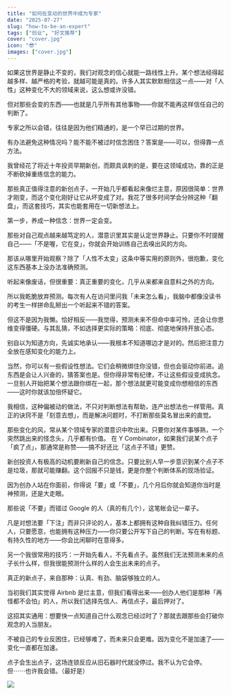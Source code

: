 ```yaml
---
title: "如何在变动的世界中成为专家"
date: "2025-07-27"
slug: "how-to-be-an-expert"
tags: ["创业", "好文推荐"]
cover: "cover.jpg"
icon: "😎"
images: ["cover.jpg"]
---
```

如果这世界是静止不变的，我们对观念的信心就能一路线性上升。某个想法经得起越多样、越严格的考验，就越可能是真的。许多人其实默默相信这一点——对「人性」这种变化不大的领域来说，这么想或许没错。



但对那些会变的东西——也就是几乎所有其他事物——你就不能再这样信任自己的判断了。



专家之所以会错，往往是因为他们精通的，是一个早已过期的世界。



有办法避免这种情况吗？能不能不被过时信念困住？答案是——可以，但得靠一点方法。



我曾经花了将近十年投资早期新创，而颇具讽刺的是，要在这领域成功，靠的正是不断砍掉重练信念的能力。



那些真正值得注意的新创点子，一开始几乎都看起来像烂主意，原因很简单：世界才刚变，而这个变化刚好让它从坏变成了对。我花了很多时间学会分辨这种「翻盘」，而这套技巧，其实也能套用在一切新想法上。



第一步，养成一种信念：世界一定会变。



那些对自己观点越来越笃定的人，潜意识里其实是认定世界静止。只要你不时提醒自己——「不是喔，它在变」，你就会开始训练自己去嗅出风的方向。



那该从哪里开始观察？除了「人性不太变」这条中等实用的原则外，很抱歉，变化这东西基本上没办法准确预测。



听起来像废话，但很重要：真正重要的变化，几乎从来都来自意料之外的方向。



所以我乾脆放弃预测。每次有人在访问里问我「未来怎么看」，我脑中都像没读书的考生一样拼命乱掰出一个听起来不错的答案。



但这不是因为我懒。恰好相反——我觉得，预测未来不但命中率可怜，还会让你思维变得僵硬。与其乱猜，不如选择更实际的策略：彻底、彻底地保持开放心态。



别自以为知道方向，先诚实地承认——我根本不知道哪边才是对的。然后把注意力全放在感知变化的能力上。



当然，你可以有一些假设性想法。它们会稍微绑住你没错，但也会驱动你前进。追东西是会让人兴奋的，猜答案也是。但你得非常有纪律，不让这些假设变成执念。
一旦别人开始把某个想法跟你绑在一起，那个想法就更可能变成你想相信的东西——这时你就该加倍怀疑它。



我相信，这种偏被动的做法，不只对判断想法有帮助，连产出想法也一样管用。真正的诀窍不是「刻意去想」，而是解决问题时，不打断那些莫名冒出来的直觉。



那些变化的风，常从某个领域专家的潜意识中吹出来。只要你对某件事够熟，一个突然跳出来的怪念头，几乎都有价值。
在 Y Combinator，如果我们说某个点子「疯了点」，那通常是称赞——搞不好还比「这点子不错」更赞。



新创投资人有极高的动机要刷新自己的信念。只要比别人早一步意识到某个点子不是垃圾，那就可能赚翻。这个回报不只是钱，更是你整个判断体系的现场验证。



因为创办人站在你面前，你得说「要」或「不要」，几个月后你就会知道你当时是神预测，还是大走眼。



那些说「不要」而错过 Google 的人（真的有几个），这笔帐会记一辈子。



凡是对想法要「下注」而非只评论的人，基本上都拥有这种自我纠错压力。任何人，只要愿意，也能拥有这种压力——你只要公开写下自己的判断。写在有标题、有持久性的地方——你会比闲聊时在意得多。



另一个我很常用的技巧：一开始先看人，不先看点子。虽然我们无法预测未来的点子长什么样，但我很能预测什么样的人会生出未来的点子。



真正的新点子，来自那种：认真、有劲、脑袋够独立的人。



当初我们其实觉得 Airbnb 是烂主意，但我们看得出来——创办人他们是那种「再怪都不会怕」的人，所以我们选择先信人、再信点子，最后押对了。



这招其实通用：想要快一点知道自己什么观念已经过时了？那就去跟那些会打破你观念的人当朋友。



不被自己的专业反困住，已经够难了，而未来只会更难。因为变化不是加速了——变化一直都在加速。



点子会生出点子，这场连锁反应从旧石器时代就没停过。我不认为它会停。
但⋯⋯也许我会错。（最好是）




![](https://prod-files-secure.s3.us-west-2.amazonaws.com/112d0858-5090-4d34-a606-b75eb8d65fd2/46476355-9cf3-4e99-9b7a-3531bc426380/1000202064.png?X-Amz-Algorithm=AWS4-HMAC-SHA256&X-Amz-Content-Sha256=UNSIGNED-PAYLOAD&X-Amz-Credential=ASIAZI2LB466TP5M445Y%2F20250729%2Fus-west-2%2Fs3%2Faws4_request&X-Amz-Date=20250729T101544Z&X-Amz-Expires=3600&X-Amz-Security-Token=IQoJb3JpZ2luX2VjEHkaCXVzLXdlc3QtMiJHMEUCIQDjie24%2FFmQPiYKrc6NdH9JJ%2FhItxNgpRkYX4PvUc1r%2FAIgOt%2BYaQy6IQ41jnPtLEre1DuzIEPD0SSOeN00Mh0696sqiAQIov%2F%2F%2F%2F%2F%2F%2F%2F%2F%2FARAAGgw2Mzc0MjMxODM4MDUiDKKguAum9MLhT6Uv9SrcA7QFDBFA0xfoqh5YMXAUHIjzHtaklB3C8gOrsVre9D7MN3FAe5CwPTCySQxvE2729n%2F%2BclOSHHx50yoE5Zsq%2BZGUhxtigwjYz0BAuR4B2hOMrQBAX0%2BZaKkxEJ%2FiOPnjwLyETgY6lWYe%2B7aK%2BtC8Grxs4lqj2Aj2g%2FawDqt5iG9PZV9%2BcDeokdHw%2FXWHnQlg3eCx4%2F%2BAhEwtC6SmLZY9cT%2Fx%2B2cCqb5bIjgZV4AhXEr1q4zRhchBzo4hiDBWjKdbgsbvo8x%2BswiaNoSOmSjTTelWrCF0q9PK9l4BpipeuNUMSFMqKjp2b8Ee4flfssbW%2Bl3FYprDACOFAPebZq0XcB5C8DmE4WG2dI7uf0ZJwZl9qVTbX8t0ZXl%2F7%2BLXLN8j8Xkyky5WFx%2Bpd2iES5JmmdH1GSUyBEJDFhnE1PAI%2FTOd8zRVOj8U6vy%2FSJjcvRVLkxu2CbbbVEy%2BLkKm8Nr0ls483RmK3VdoGfWfF0xoC5Jzw1%2FKV5hxWrupgz3Ws8mX6lqf062I7GBf1MfXGLV12yYiVxaYhVss19QnGY%2FaYy9g1ftvneyTq0PLrXlYLvLHdw4TRvpt%2BQJiYS5e1EqMyEMlzDPVtZOm9YHzSo0pAOuvOsLdErwc7YpmQdj2MJaSosQGOqUBXd5lE%2Bv%2BxUWPaTDqx5B4J8TJ5aDkVQUGSTheDAZYO3Tr%2F2Evmh4Pmow2agu42hq0DyZSFiDR06s6plWB5NbC7Ae1sp%2FOb3AoBFxxVAd9bIQynLIH32tTku40l3kh0KvU8pGeJBEKtLHwX9JPvBeuLdVvMJyS8eUobWZpMyBT6%2Faj1n97Kjr0Iog5HrRMo%2B8eGCLBqKqq8CJg4SmAJVIXrM6Q5usj&X-Amz-Signature=74f755a75f92606e41ed52a548f5212cb6620a6d68980942d3bd47688ab1423c&X-Amz-SignedHeaders=host&x-amz-checksum-mode=ENABLED&x-id=GetObject)

